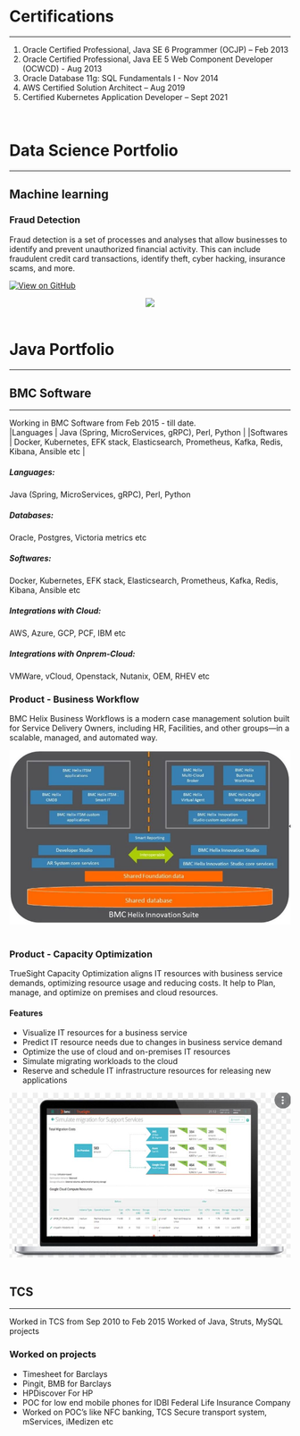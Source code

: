 # Certifications
---
1. Oracle Certified Professional, Java SE 6 Programmer (OCJP) – Feb 2013
2. Oracle Certified Professional, Java EE 5 Web Component Developer (OCWCD) - Aug 2013
3. Oracle Database 11g: SQL Fundamentals I - Nov 2014
4. AWS Certified Solution Architect – Aug 2019
5. Certified Kubernetes Application Developer – Sept 2021

<br>

# Data Science Portfolio
---
## Machine learning

### Fraud Detection

Fraud detection is a set of processes and analyses that allow businesses to identify and prevent unauthorized financial activity. This can include fraudulent credit card transactions, identify theft, cyber hacking, insurance scams, and more.

[![View on GitHub](https://img.shields.io/badge/GitHub-View_on_GitHub-blue?logo=GitHub)](https://github.com/pavankale2709/fraud_detection)

<center><img src="assets/img/fraud_detection.jpg"/></center>
<br>



# Java Portfolio
---
## BMC Software
---
Working in BMC Software from Feb 2015 - till date.
<br>
|Languages    | Java (Spring, MicroServices, gRPC), Perl, Python                                            |
|Softwares    | Docker, Kubernetes, EFK stack, Elasticsearch, Prometheus, Kafka, Redis, Kibana, Ansible etc |
<br>
<h5>Languages: </h5>Java (Spring, MicroServices, gRPC), Perl, Python
<br>
<h5>Databases: </h5>Oracle, Postgres, Victoria metrics etc
<br>
<h5>Softwares: </h5>Docker, Kubernetes, EFK stack, Elasticsearch, Prometheus, Kafka, Redis, Kibana, Ansible etc
<br>
<h5>Integrations with Cloud: </h5>AWS, Azure, GCP, PCF, IBM etc
<br>
<h5>Integrations with Onprem-Cloud: </h5>VMWare, vCloud, Openstack, Nutanix, OEM, RHEV etc

### Product - Business Workflow
BMC Helix Business Workflows is a modern case management solution built for Service Delivery Owners, including HR, Facilities, and other groups—in a scalable, managed, and automated way.

<center><img src="assets/img/Business Workflow.JPG"/></center>
<br>


### Product - Capacity Optimization
TrueSight Capacity Optimization aligns IT resources with business service demands, optimizing resource usage and reducing costs. It help to Plan, manage, and optimize on premises and cloud resources.
#### Features
* Visualize IT resources for a business service
* Predict IT resource needs due to changes in business service demand
* Optimize the use of cloud and on-premises IT resources
* Simulate migrating workloads to the cloud
* Reserve and schedule IT infrastructure resources for releasing new applications

<center><img src="assets/img/Capacity_Optimization.JPG"/></center>
<br>



## TCS 
---
Worked in TCS from Sep 2010 to Feb 2015
Worked of Java, Struts, MySQL projects

### Worked on projects

* Timesheet for Barclays
* Pingit, BMB for Barclays
* HPDiscover For HP
* POC for low end mobile phones for IDBI Federal Life Insurance Company
* Worked on POC’s like NFC banking, TCS Secure transport system, mServices, iMedizen etc
